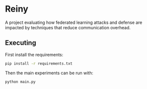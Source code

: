 # Reiny

A project evaluating how federated learning attacks and defense are impacted by techniques that reduce
communication overhead.

## Executing

First install the requirements:
```sh
pip install -r requirements.txt
```

Then the main experiments can be run with:
```sh
python main.py
```